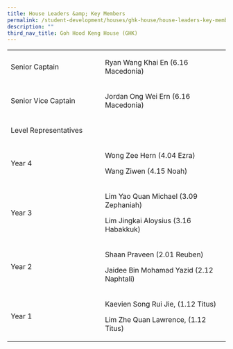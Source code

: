 ```yaml
---
title: House Leaders &amp; Key Members
permalink: /student-development/houses/ghk-house/house-leaders-key-members/
description: ""
third_nav_title: Goh Hood Keng House (GHK)
---
```

<table width="614">
<tbody>
<tr>
<td width="245">
<p>Senior Captain</p>
</td>
<td width="369">
<p>Ryan Wang Khai En (6.16 Macedonia)</p>
</td>
</tr>
<tr>
<td width="245">
<p>Senior Vice Captain</p>
</td>
<td width="369">
<p>Jordan Ong Wei Ern (6.16 Macedonia)</p>
</td>
</tr>
<tr>
<td width="245">
<p>Level Representatives</p>
</td>
<td width="369">
</td>
</tr>
<tr>
<td width="245">
<p>Year 4</p>
</td>
<td width="369">
<p>Wong Zee Hern (4.04 Ezra)</p>
<p>Wang Ziwen (4.15 Noah)</p>
</td>
</tr>
<tr>
<td width="245">
<p>Year 3</p>
</td>
<td width="369">
<p>Lim Yao Quan Michael (3.09 Zephaniah)</p>
<p>Lim Jingkai Aloysius (3.16 Habakkuk)</p>
</td>
</tr>
<tr>
<td width="245">
<p>Year 2</p>
</td>
<td width="369">
<p>Shaan Praveen (2.01 Reuben)</p>
<p>Jaidee Bin Mohamad Yazid (2.12 Naphtali)</p>
</td>
</tr>
<tr>
<td width="245">
<p>Year 1</p>
</td>
<td width="369">
<p>Kaevien Song Rui Jie, (1.12 Titus)</p>
<p>Lim Zhe Quan Lawrence, (1.12 Titus)</p>
</td>
</tr>
</tbody>
</table>